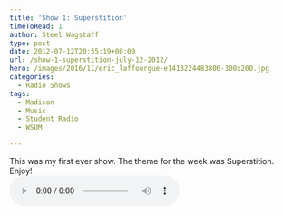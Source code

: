 ```yaml
---
title: 'Show 1: Superstition'
timeToRead: 1
author: Steel Wagstaff
type: post
date: 2012-07-12T20:55:19+00:00
url: /show-1-superstition-july-12-2012/
hero: /images/2016/11/eric_laffourgue-e1413224483806-300x200.jpg
categories:
  - Radio Shows
tags:
  - Madison
  - Music
  - Student Radio
  - WSUM

---
```

This was my first ever show. The theme for the week was Superstition. Enjoy!  
<audio controls src="http://dl.dropbox.com/u/78766980/01%20Superstition%20(Show%201_%20July%2012%2C%2020.mp3"></audio>